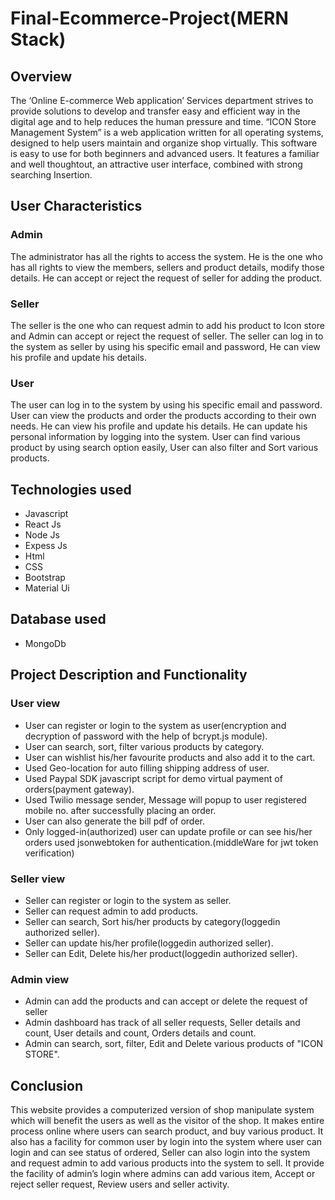 # Final-Ecommerce-Project(MERN Stack)
## Overview
The ‘Online E-commerce Web application’ Services department strives to provide solutions to develop
and transfer easy and efficient way in the digital age and to help reduces the human pressure and time. “ICON Store Management System” is a web
application written for all operating systems, designed to help users maintain and organize shop virtually.
This software is easy to use for both beginners and advanced users. It features a familiar and well thoughtout, an attractive user interface, combined with strong searching Insertion.

## User Characteristics
### Admin 
The administrator has all the rights to access the system. He is the one who has all rights to
view the members, sellers and product details, modify those details. He can accept or reject the request of seller for adding the product.
### Seller
The seller is the one who can request admin to add his product to Icon store and Admin can accept or reject the request of seller.
The seller can log in to the system as seller by using his specific email and password, He can view his profile and update his details.
### User
The user can log in to the system by using his specific email and password. User can view the
products and order the products according to their own needs. He can view his profile and update his details. He can update his personal information by logging into the system. User can find various product by using search option easily, User can also filter and Sort various products. 

## Technologies used
* Javascript
* React Js
* Node Js
* Expess Js
* Html
* CSS
* Bootstrap
* Material Ui

## Database used
* MongoDb

## Project Description and Functionality
### User view 
* User can register or login to the system as user(encryption and decryption of password with the help of bcrypt.js module).
* User can search, sort, filter various products by category.
* User can wishlist his/her favourite products and also add it to the cart.
* Used Geo-location for auto filling shipping address of user.
* Used Paypal SDK javascript script for demo virtual payment of orders(payment gateway).
* Used Twilio message sender, Message will popup to user registered mobile no. after successfully placing an order.
* User can also generate the bill pdf of order.
* Only logged-in(authorized) user can update profile or can see his/her orders used jsonwebtoken for authentication.(middleWare for jwt token verification)

### Seller view
* Seller can register or login to the system as seller.
* Seller can request admin to add products.
* Seller can search, Sort his/her products by category(loggedin authorized seller).
* Seller can update his/her profile(loggedin authorized seller).
* Seller can Edit, Delete his/her product(loggedin authorized seller).

### Admin view
* Admin can add the products and can accept or delete the request of seller
* Admin dashboard has track of all seller requests, Seller details and count, User details and count, Orders details and count.
* Admin can search, sort, filter, Edit and Delete various products of "ICON STORE".

## Conclusion
This website provides a computerized version of shop manipulate system which will benefit the
users as well as the visitor of the shop. It makes entire process online where users can search
product, and buy various product. It also has a facility for common user by login into the system
where user can login and can see status of ordered, Seller can also login into the system and request admin to add various products into the system to sell. It provide the facility of admin’s login where admins can add various item, Accept or reject seller request, Review
users and seller activity.



